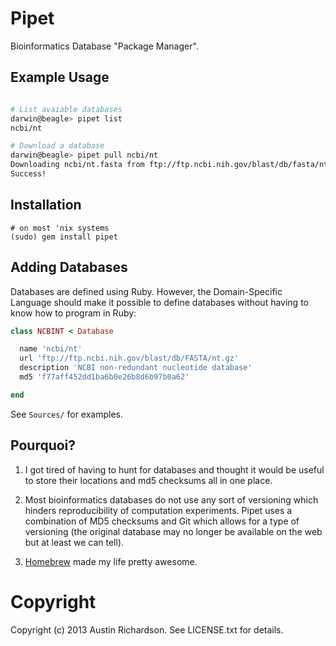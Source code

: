 # Pipet

Bioinformatics Database "Package Manager".

## Example Usage

```bash

# List avaiable databases
darwin@beagle> pipet list
ncbi/nt

# Download a database
darwin@beagle> pipet pull ncbi/nt
Downloading ncbi/nt.fasta from ftp://ftp.ncbi.nih.gov/blast/db/fasta/nt.gz
Success!
```

## Installation

```
# on most 'nix systems
(sudo) gem install pipet
```

## Adding Databases

Databases are defined using Ruby. However, the Domain-Specific Language
should make it possible to define databases without having to know how
to program in Ruby:

```Ruby
class NCBINT < Database

  name 'ncbi/nt'
  url 'ftp://ftp.ncbi.nih.gov/blast/db/FASTA/nt.gz'
  description 'NCBI non-redundant nucleotide database'
  md5 'f77aff452dd1ba6b0e26b8d6b97b0a62'

end
```

See `Sources/` for examples.

## Pourquoi?

1. I got tired of having to hunt for databases and thought it would be
useful to store their locations and md5 checksums all in one place.

2. Most bioinformatics databases do not use any sort of versioning which
hinders reproducibility of computation experiments.  Pipet uses a
combination of MD5 checksums and Git which allows for a type of
versioning (the original database may no longer be available on the web
but at least we can tell).

3. [Homebrew](http://github.com/mxcl/homebrew) made my life pretty awesome.

# Copyright

Copyright (c) 2013 Austin Richardson. See LICENSE.txt for details.
